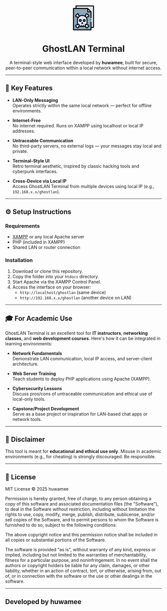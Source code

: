 <p align="center">
  <img src="skull.png" alt="GhostLAN Logo" width="80" />
</p>

<h1 align="center">GhostLAN Terminal</h1>

<p align="center">
  A terminal-style web interface developed by <strong>huwamee</strong>, built for secure, peer-to-peer communication within a local network without internet access.
</p>

<hr>

## 🔐 Key Features

- **LAN-Only Messaging**  
  Operates strictly within the same local network — perfect for offline environments.

- **Internet-Free**  
  No internet required. Runs on XAMPP using localhost or local IP addresses.

- **Untraceable Communication**  
  No third-party servers, no external logs — your messages stay local and private.

- **Terminal-Style UI**  
  Retro terminal aesthetic, inspired by classic hacking tools and cyberpunk interfaces.

- **Cross-Device via Local IP**  
  Access GhostLAN Terminal from multiple devices using local IP (e.g., `192.168.x.x/ghostlan`).

---

## ⚙️ Setup Instructions

### Requirements
- [XAMPP](https://www.apachefriends.org/index.html) or any local Apache server  
- PHP (included in XAMPP)  
- Shared LAN or router connection  

### Installation
1. Download or clone this repository.  
2. Copy the folder into your `htdocs` directory.  
3. Start Apache via the XAMPP Control Panel.  
4. Access the interface on your browser:  
   - `http://localhost/ghostlan` (same device)  
   - `http://192.168.x.x/ghostlan` (another device on LAN)

---

## 🎓 For Academic Use

GhostLAN Terminal is an excellent tool for **IT instructors**, **networking classes**, and **web development courses**. Here's how it can be integrated in learning environments:

- **Network Fundamentals**  
  Demonstrate LAN communication, local IP access, and server-client architecture.

- **Web Server Training**  
  Teach students to deploy PHP applications using Apache (XAMPP).

- **Cybersecurity Lessons**  
  Discuss pros/cons of untraceable communication and ethical use of local-only tools.

- **Capstone/Project Development**  
  Serve as a base project or inspiration for LAN-based chat apps or network tools.

---

## 🚧 Disclaimer

This tool is meant for **educational and ethical use only**. Misuse in academic environments (e.g., for cheating) is strongly discouraged. Be responsible.

---

## 📜 License

MIT License © 2025 huwamee

Permission is hereby granted, free of charge, to any person obtaining a copy
of this software and associated documentation files (the "Software"), to deal
in the Software without restriction, including without limitation the rights
to use, copy, modify, merge, publish, distribute, sublicense, and/or sell
copies of the Software, and to permit persons to whom the Software is
furnished to do so, subject to the following conditions:

The above copyright notice and this permission notice shall be included in all
copies or substantial portions of the Software.

The software is provided "as is", without warranty of any kind, express or implied, 
including but not limited to the warranties of merchantability, fitness for a particular 
purpose, and noninfringement. In no event shall the authors or copyright holders be liable 
for any claim, damages, or other liability, whether in an action of contract, tort, or otherwise, 
arising from, out of, or in connection with the software or the use or other dealings in the software.

---

## Developed by **huwamee**
